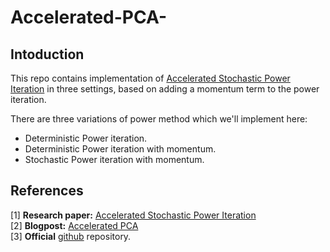 # Accelerated-PCA-

## Intoduction
This repo contains implementation of [Accelerated Stochastic Power Iteration](https://arxiv.org/pdf/1707.02670.pdf) in three settings, based on adding a momentum term to the power iteration.

There are three variations of power method which we'll implement here:
* Deterministic Power iteration.
* Deterministic Power iteration with momentum.
* Stochastic Power iteration with momentum.

## References
[1] __Research paper:__ [Accelerated Stochastic Power Iteration](https://arxiv.org/pdf/1707.02670.pdf) \
[2] __Blogpost:__ [Accelerated PCA](https://dawn.cs.stanford.edu/2017/08/29/accelerated-pca/) \
[3] __Official__ [github](https://github.com/HazyResearch/Accelerated-PCA) repository.
